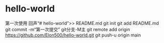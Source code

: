 # hello-world
第一次使用
回声“# hello-world”>> README.md
git init
git add README.md
git commit -m“第一次提交”
git分支-M主
git remote add origin https://github.com/Elon500/hello-world.git
git push-u origin main
